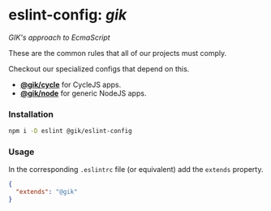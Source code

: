 # eslint-config: *gik*
*GIK's approach to EcmaScript*

These are the common rules that all of our projects must comply.

Checkout our specialized configs that depend on this.

- __[@gik/cycle](http://github.com/gikmx/eslint-config-cycle)__ for CycleJS apps.
- __[@gik/node](http://github.com/gikmx/eslint-config-node)__ for generic NodeJS apps.

### Installation

```bash
npm i -D eslint @gik/eslint-config
```

### Usage

In the corresponding `.eslintrc` file (or equivalent) add the `extends` property.
``` json
{
  "extends": "@gik"
}
```
